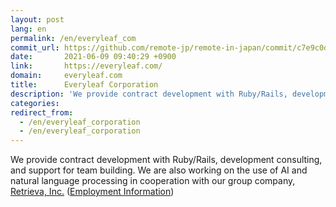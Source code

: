 ```yaml
---
layout: post
lang: en
permalink: /en/everyleaf_com
commit_url: https://github.com/remote-jp/remote-in-japan/commit/c7e9c0dbf967ec04bff4addfb198fad91c543c05
date:       2021-06-09 09:40:29 +0900
link:       https://everyleaf.com/
domain:     everyleaf.com
title:      Everyleaf Corporation
description: 'We provide contract development with Ruby/Rails, development consulting, and support for team building. We are also working on the use of AI and natural language processing in cooperation with our group company, Retrieva, Inc. (Employment Information)'
categories: 
redirect_from:
  - /en/everyleaf_corporation
  - /en/everyleaf_corporation
---
```


<p>We provide contract development with Ruby/Rails, development consulting, and support for team building. We are also working on the use of AI and natural language processing in cooperation with our group company, <a href="https://retrieva.jp/">Retrieva, Inc.</a> (<a href="https://everyleaf.com/we-are-hiring">Employment Information</a>)</p>
